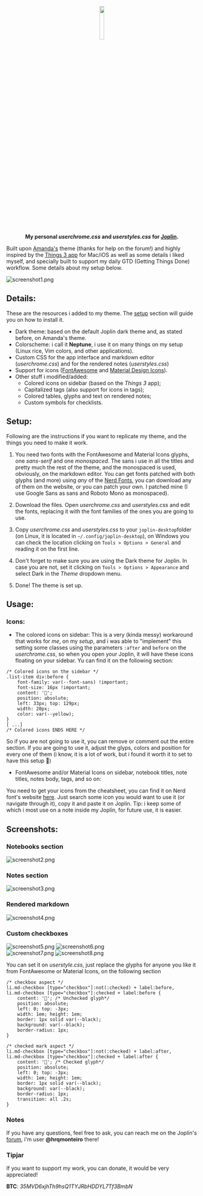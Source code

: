 <p align="center">
  <img width="15%" src="https://raw.githubusercontent.com/laurent22/joplin/master/Assets/LinuxIcons/256x256.png" />
</p>

<p align="center">
<b>My personal <i>userchrome.css</i> and <i>userstyles.css</i> for <a href="https://joplinapp.org" target="blank">Joplin</a>.</b>
  
Built upon <a href="https://github.com/amandamcg/joplin-theme" target="blank">Amanda's</a> theme (thanks for help on the forum!) and highly inspired by the <a href="https://culturedcode.com/things/" target="blank">Things 3 app</a> for Mac/iOS as well as some details i liked myself, and specially built to support my daily GTD (Getting Things Done) workflow. Some details about my setup below.
</p>

![screenshot1.png](/assets/screenshot1.png)

## Details: 

These are the resources i added to my theme. The [setup](#setup) section will guide you on how to install it.

* Dark theme: based on the default Joplin dark theme and, as stated before, on Amanda's theme.
* Colorscheme: i call it **Neptune**, i use it on many things on my setup (Linux rice, Vim colors, and other applications).
* Custom CSS for the app interface and markdown editor (*userchrome.css*) and for the rendered notes (*userstyles.css*)
* Support for icons ([FontAwesome](https://fontawesome.com) and [Material Design Icons](https://materialdesignicons.com/)).
* Other stuff i modified/added: 
   * Colored icons on sidebar (based on the *Things 3* app); 
   * Capitalized tags (also support for icons in tags);
   * Colored tables, glyphs and text on rendered notes;
   * Custom symbols for checklists.
   
## Setup:

Following are the instructions if you want to replicate my theme, and the things you need to make it work.

1. You need two fonts with the FontAwesome and Material Icons glyphs, one *sans-serif* and one *monospaced*. The sans i use in all the titles and pretty much the rest of the theme, and the monospaced is used, obviously, on the markdown editor. You can get fonts patched with both glyphs (and more) using *any* of the [Nerd Fonts](https://github.com/ryanoasis/nerd-fonts/), you can download any of them on the website, or you can patch your own. I patched mine (I use Google Sans as sans and Roboto Mono as monospaced).

2. Download the files. Open *userchrome.css* and *userstyles.css* and edit the fonts, replacing it with the font families of the ones you are going to use.

3. Copy *userchrome.css* and *userstyles.css* to your `joplin-desktop`folder (on Linux, it is located in `~/.config/joplin-desktop`), on Windows you can check the location clicking on `Tools > Options > General` and reading it on the first line.

4. Don't forget to make sure you are using the Dark theme for Joplin. In case you are not, set it clicking on `Tools > Options > Appearance` and select Dark in the *Theme* dropdown menu.

5. Done! The theme is set up.

## Usage:

### Icons:

* The colored icons on sidebar: This is a very (kinda messy) workaround that works for *me*, on my *setup*, and i was able to "implement" this setting some classes using the parameters `:after` and `before` on the *userchrome.css*, so when you open your Joplin, it will have these icons floating on your sidebar. 
Yu can find it on the following section:

```
/* Colored icons on the sidebar */  
.list-item div:before {  
    font-family: var(--font-sans) !important;  
    font-size: 16px !important;  
    content: '';  
    position: absolute;  
    left: 33px; top: 129px;  
    width: 20px;  
    color: var(--yellow);  
}   
[ ...]  
/* Colored icons ENDS HERE */
```  
So if you are not going to use it, you can remove or comment out the entire section. If you are going to use it, adjust the glyps, colors and position for every one of them (i know, it is a lot of work, but i found it worth it to set to have this setup 🙂)

* FontAwesome and/or Material Icons on sidebar, notebook titles, note titles, notes body, tags, and so on:

You need to get your icons from the cheatsheet, you can find it on Nerd font's website [here](https://www.nerdfonts.com/cheat-sheet). Just search some icon you would want to use it (or navigate through it), copy it and paste it on Joplin. Tip: i keep some of which i most use on a note inside my Joplin, for future use, it is easier.

## Screenshots:

### Notebooks section
![screenshot2.png](/assets/screenshot2.png)

### Notes section
![screenshot3.png](/assets/screenshot3.png)

### Rendered markdown
![screenshot4.png](/assets/screenshot4.png)

### Custom checkboxes
![screenshot5.png](/assets/screenshot5.png)
![screenshot6.png](/assets/screenshot6.png)  
![screenshot7.png](/assets/screenshot7.png)
![screenshot8.png](/assets/screenshot8.png)

You can set it on *userstyle.css*, just replace the glyphs for anyone you like it from FontAwesome or Material Icons, on the following section

```
/* checkbox aspect */
li.md-checkbox [type="checkbox"]:not(:checked) + label:before,
li.md-checkbox [type="checkbox"]:checked + label:before {
    content: ''; /* Unchecked glyph*/
    position: absolute;
    left: 0; top: -3px;
    width: 1em; height: 1em;
    border: 1px solid var(--black);
    background: var(--black);
    border-radius: 1px;
}

/* checked mark aspect */
li.md-checkbox [type="checkbox"]:not(:checked) + label:after,
li.md-checkbox [type="checkbox"]:checked + label:after {
    content: ''; /* Checked glyph*/
    position: absolute;
    left: 0; top: -3px;
    width: 1em; height: 1em;
    border: 1px solid var(--black);
    background: var(--black);
    border-radius: 1px;
    transition: all .2s;
}
```
###  Notes

If you have any questions, feel free to ask, you can reach me on the Joplin's [forum](https://discourse.joplinapp.org), i'm user **@hrqmonteiro** there!

### Tipjar

If you want to support my work, you can donate, it would be very appreciated!

**BTC**: *35MVD6xjhTh9hsQ1TYJRbHDDYL7Tf3BmbN*
